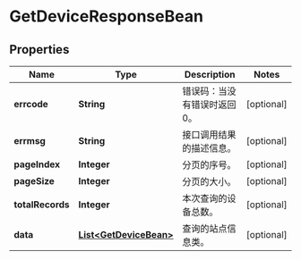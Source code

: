 
# GetDeviceResponseBean

## Properties
Name | Type | Description | Notes
------------ | ------------- | ------------- | -------------
**errcode** | **String** | 错误码：当没有错误时返回0。 |  [optional]
**errmsg** | **String** | 接口调用结果的描述信息。 |  [optional]
**pageIndex** | **Integer** | 分页的序号。 |  [optional]
**pageSize** | **Integer** | 分页的大小。 |  [optional]
**totalRecords** | **Integer** | 本次查询的设备总数。 |  [optional]
**data** | [**List&lt;GetDeviceBean&gt;**](GetDeviceBean.md) | 查询的站点信息类。 |  [optional]



